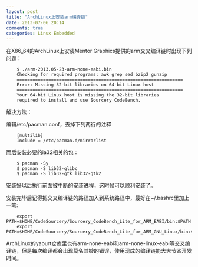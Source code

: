 ```yaml
---
layout: post
title: "ArchLinux上安装arm编译链"
date: 2013-07-06 20:14
comments: true
categories: Linux Embedded
---
```

在X86_64的ArchLinux上安装Mentor Graphics提供的arm交叉编译链时出现下列问题：

```
	$ ./arm-2013.05-23-arm-none-eabi.bin 
	Checking for required programs: awk grep sed bzip2 gunzip
	===============================================================
	Error: Missing 32-bit libraries on 64-bit Linux host
	===============================================================
	Your 64-bit Linux host is missing the 32-bit libraries
	required to install and use Sourcery CodeBench.
```

解决方法：

编辑/etc/pacman.conf，去掉下列两行的注释

```
	[multilib]
	Include = /etc/pacman.d/mirrorlist
```

而后安装必要的ia32相关的包：

```
	$ pacman -Sy
	$ pacman -S lib32-glibc
	$ pacman -S lib32-gtk lib32-gtk2
```

安装好以后执行前面被中断的安装进程，这时候可以顺利安装了。

安装完毕后记得把交叉编译链的路径加入到系统路径中，最好在~/.bashrc里加上一笔:

```
	export PATH=$HOME/CodeSourcery/Sourcery_CodeBench_Lite_for_ARM_EABI/bin:$PATH
	export PATH=$HOME/CodeSourcery/Sourcery_CodeBench_Lite_for_ARM_GNU_Linux/bin:$PATH
```

ArchLinux的yaourt仓库里也有arm-none-eabi和arm-none-linux-eabi等交叉编译链，但是每次编译都会出现莫名其妙的错误，使用现成的编译链能大大节省开发时间。
